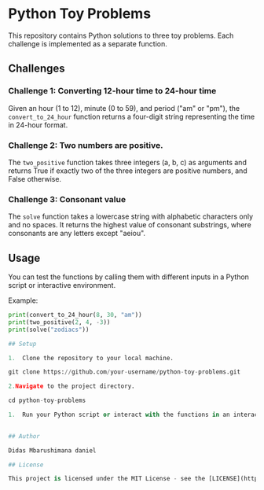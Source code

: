 # Python Toy Problems

This repository contains Python solutions to three toy problems. Each challenge is implemented as a separate function.

## Challenges

### Challenge 1: Converting 12-hour time to 24-hour time

Given an hour (1 to 12), minute (0 to 59), and period ("am" or "pm"), the `convert_to_24_hour` function returns a four-digit string representing the time in 24-hour format.

### Challenge 2: Two numbers are positive.

The `two_positive` function takes three integers (a, b, c) as arguments and returns True if exactly two of the three integers are positive numbers, and False otherwise.

### Challenge 3: Consonant value

The `solve` function takes a lowercase string with alphabetic characters only and no spaces. It returns the highest value of consonant substrings, where consonants are any letters except "aeiou".

## Usage

You can test the functions by calling them with different inputs in a Python script or interactive environment.

Example:

```python
print(convert_to_24_hour(8, 30, "am"))
print(two_positive(2, 4, -3))
print(solve("zodiacs"))

## Setup

1.  Clone the repository to your local machine.

git clone https://github.com/your-username/python-toy-problems.git

2.Navigate to the project directory.

cd python-toy-problems

1.  Run your Python script or interact with the functions in an interactive environment.
    

## Author

Didas Mbarushimana daniel

## License

This project is licensed under the MIT License - see the [LICENSE](https://chat.openai.com/c/LICENSE) file for details.

